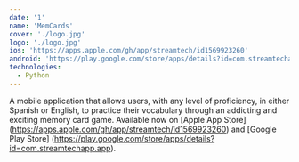 ```yaml
---
date: '1'
name: 'MemCards'
cover: './logo.jpg'
logo: './logo.jpg'
ios: 'https://apps.apple.com/gh/app/streamtech/id1569923260'
android: 'https://play.google.com/store/apps/details?id=com.streamtechapp.app'
technologies:
  - Python
---
```


A mobile application that allows users, with any level of proficiency, in either Spanish or English, to practice their vocabulary through an addicting and exciting memory card game. Available now on [Apple App Store] (https://apps.apple.com/gh/app/streamtech/id1569923260) and [Google Play Store] (https://play.google.com/store/apps/details?id=com.streamtechapp.app).
